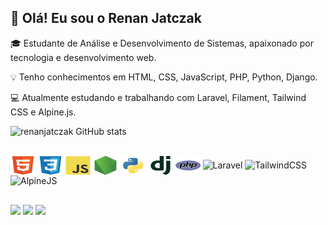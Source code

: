 ## 👋 Olá! Eu sou o Renan Jatczak
🎓 Estudante de Análise e Desenvolvimento de Sistemas, apaixonado por tecnologia e desenvolvimento web.

💡 Tenho conhecimentos em HTML, CSS, JavaScript, PHP, Python, Django.

💻 Atualmente estudando e trabalhando com Laravel, Filament, Tailwind CSS e Alpine.js.

![renanjatczak GitHub stats](https://github-readme-stats.vercel.app/api?username=renanjatczak&show_icons=true&theme=radical)
 <div style="display: inline_block"><br>
  <img align="center" alt="HTML" title="HTML5" height="30" width="40" src="https://raw.githubusercontent.com/devicons/devicon/master/icons/html5/html5-original.svg">
  <img align="center" alt="CSS" title="CSS3" height="30" width="40" src="https://raw.githubusercontent.com/devicons/devicon/master/icons/css3/css3-original.svg">
  <img align="center" alt="JavaScript" title="JavaScript" height="30" width="40" src="https://raw.githubusercontent.com/devicons/devicon/master/icons/javascript/javascript-original.svg">
  <img align="center" alt="NodeJS" title="Node.js" height="30" width="40" src="https://raw.githubusercontent.com/devicons/devicon/master/icons/nodejs/nodejs-original.svg">
  <img align="center" alt="Python" title="Python" height="30" width="40" src="https://raw.githubusercontent.com/devicons/devicon/master/icons/python/python-original.svg">
  <img align="center" alt="Django" title="Django" height="30" width="40" src="https://raw.githubusercontent.com/devicons/devicon/master/icons/django/django-plain.svg">
  <img align="center" alt="PHP" title="PHP" height="30" width="40" src="https://raw.githubusercontent.com/devicons/devicon/master/icons/php/php-original.svg">
  <img align="center" alt="Laravel" title="Laravel" height="30" width="40" src="https://upload.wikimedia.org/wikipedia/commons/9/9a/Laravel.svg">
  <img align="center" alt="TailwindCSS" title="Tailwind CSS" height="30" width="40" src="https://www.vectorlogo.zone/logos/tailwindcss/tailwindcss-icon.svg">
  <img align="center" alt="AlpineJS" title="Alpine.js" height="30" width="40" src="https://cdn.jsdelivr.net/gh/devicons/devicon/icons/alpinejs/alpinejs-original.svg">
</div>


##

<div> 
    <a href="https://linkedin.com/in/renan-jatczak-42b22a17b/" target="_blank"><img src="https://img.shields.io/badge/-LinkedIn-%230077B5?style=for-the-badge&logo=linkedin&logoColor=white" target="_blank"></a> 
    <a href = "mailto:renanjatczak@hotmail.com"><img src="https://img.shields.io/badge/-Outlook-%23333?style=for-the-badge&logo=outlook&logoColor=white" target="_blank"></a>
    <a href="https://instagram.com/renanjatczak" target="_blank"><img src="https://img.shields.io/badge/-Instagram-%23E4405F?style=for-the-badge&logo=instagram&logoColor=white" target="_blank"></a>
    
</div>
<!---
renanjatczak/renanjatczak is a ✨ special ✨ repository because its `README.md` (this file) appears on your GitHub profile.
You can click the Preview link to take a look at your changes.
--->
